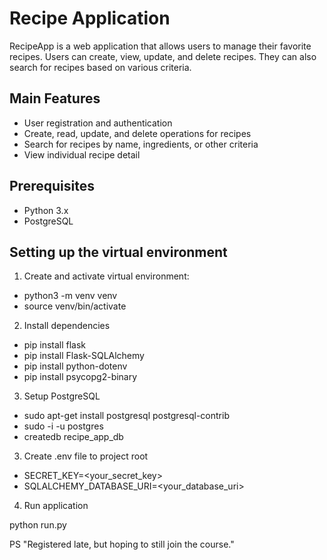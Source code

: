 # Recipe Application


RecipeApp is a web application that allows users to manage their favorite recipes. Users can create, view, update, and delete recipes. They can also search for recipes based on various criteria.

## Main Features

- User registration and authentication
- Create, read, update, and delete operations for recipes
- Search for recipes by name, ingredients, or other criteria
- View individual recipe detail

## Prerequisites

- Python 3.x
- PostgreSQL

## Setting up the virtual environment

1. Create and activate virtual environment:

- python3 -m venv venv
- source venv/bin/activate


2. Install dependencies

- pip install flask
- pip install Flask-SQLAlchemy
- pip install python-dotenv
- pip install psycopg2-binary

3. Setup PostgreSQL

- sudo apt-get install postgresql postgresql-contrib
- sudo -i -u postgres
- createdb recipe_app_db

3. Create .env file to project root

- SECRET_KEY=<your_secret_key>
- SQLALCHEMY_DATABASE_URI=<your_database_uri>

4. Run application

python run.py


PS
"Registered late, but hoping to still join the course."

